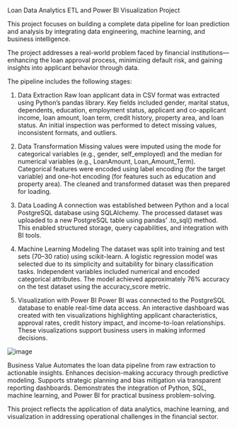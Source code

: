 Loan Data Analytics ETL and Power BI Visualization Project

This project focuses on building a complete data pipeline for loan prediction and analysis by integrating data engineering, machine learning, and business intelligence.

The project addresses a real-world problem faced by financial institutions—enhancing the loan approval process, minimizing default risk, and gaining insights into applicant behavior through data.

The pipeline includes the following stages:

1. Data Extraction
Raw loan applicant data in CSV format was extracted using Python’s pandas library. Key fields included gender, marital status, dependents, education, employment status, applicant and co-applicant income, loan amount, loan term, credit history, property area, and loan status. An initial inspection was performed to detect missing values, inconsistent formats, and outliers.

2. Data Transformation
Missing values were imputed using the mode for categorical variables (e.g., gender, self_employed) and the median for numerical variables (e.g., LoanAmount, Loan_Amount_Term). Categorical features were encoded using label encoding (for the target variable) and one-hot encoding (for features such as education and property area). The cleaned and transformed dataset was then prepared for loading.

3. Data Loading
A connection was established between Python and a local PostgreSQL database using SQLAlchemy. The processed dataset was uploaded to a new PostgreSQL table using pandas’ .to_sql() method. This enabled structured storage, query capabilities, and integration with BI tools.

4. Machine Learning Modeling
The dataset was split into training and test sets (70–30 ratio) using scikit-learn. A logistic regression model was selected due to its simplicity and suitability for binary classification tasks. Independent variables included numerical and encoded categorical attributes. The model achieved approximately 76% accuracy on the test dataset using the accuracy_score metric.






5. Visualization with Power BI
Power BI was connected to the PostgreSQL database to enable real-time data access. An interactive dashboard was created with ten visualizations highlighting applicant characteristics, approval rates, credit history impact, and income-to-loan relationships. These visualizations support business users in making informed decisions.

 ![image](https://github.com/user-attachments/assets/5c6f079f-7189-47b7-b059-98ac0c57dace)


Business Value
Automates the loan data pipeline from raw extraction to actionable insights.
Enhances decision-making accuracy through predictive modeling.
Supports strategic planning and bias mitigation via transparent reporting dashboards.
Demonstrates the integration of Python, SQL, machine learning, and Power BI for practical business problem-solving.

This project reflects the application of data analytics, machine learning, and visualization in addressing operational challenges in the financial sector.

